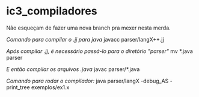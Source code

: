 # ic3_compiladores
Não esqueçam de fazer uma nova branch pra mexer nesta merda.

*Comando para compilar o .jj para java*
javacc parser/langX++.jj

*Após compilar .jj, é necessário passá-lo para o diretório "parser"*
mv \*.java parser

*E então compilar os arquivos .java*
javac parser/\*.java

*Comando para rodar o compilador:*
java parser/langX -debug_AS -print_tree exemplos/ex1.x
